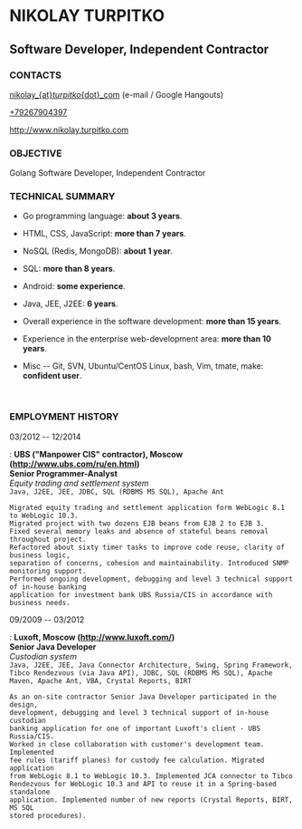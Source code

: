 # NIKOLAY TURPITKO

## Software Developer, Independent Contractor

### CONTACTS

[nikolay_{at}_turpitko_{dot}_com](mailto:nikolay_{at}_turpitko_{dot}_com) (e-mail / Google Hangouts)

[+79267904397](phone:+79267904397)

http://www.nikolay.turpitko.com

### OBJECTIVE

Golang Software Developer, Independent Contractor

### TECHNICAL SUMMARY

- Go programming language: __about 3 years__.

- HTML, CSS, JavaScript: __more than 7 years__.

- NoSQL (Redis, MongoDB): __about 1 year__.

- SQL: __more than 8 years__.

- Android: __some experience__.

- Java, JEE, J2EE: __6 years__.

- Overall experience in the software development: __more than 15 years__.

- Experience in the enterprise web-development area: __more than 10 years__.

- Misc -- Git, SVN, Ubuntu/CentOS Linux, bash, Vim, tmate, make: __confident user__.

 

### EMPLOYMENT HISTORY

03/2012 -- 12/2014

:   __UBS ("Manpower CIS" contractor), Moscow (http://www.ubs.com/ru/en.html)__  
    __Senior Programmer-Analyst__  
    _Equity trading and settlement system_  
    `Java, J2EE, JEE, JDBC, SQL (RDBMS MS SQL), Apache Ant`

    Migrated equity trading and settlement application form WebLogic 8.1 to WebLogic 10.3.
    Migrated project with two dozens EJB beans from EJB 2 to EJB 3.
    Fixed several memory leaks and absence of stateful beans removal throughout project.
    Refactored about sixty timer tasks to improve code reuse, clarity of business logic,
    separation of concerns, cohesion and maintainability. Introduced SNMP monitoring support.
    Performed ongoing development, debugging and level 3 technical support of in-house banking
    application for investment bank UBS Russia/CIS in accordance with business needs.

09/2009 -- 03/2012

:   __Luxoft, Moscow (http://www.luxoft.com/)__  
    __Senior Java Developer__  
    _Custodian system_  
    `Java, J2EE, JEE, Java Connector Architecture, Swing, Spring Framework,
     Tibco Rendezvous (via Java API), JDBC, SQL (RDBMS MS SQL), Apache Maven,
     Apache Ant, VBA, Crystal Reports, BIRT`

    As an on-site contractor Senior Java Developer participated in the design,
    development, debugging and level 3 technical support of in-house custodian
    banking application for one of important Luxoft's client - UBS Russia/CIS.
    Worked in close collaboration with customer's development team. Implemented
    fee rules (tariff planes) for custody fee calculation. Migrated application
    from WebLogic 8.1 to WebLogic 10.3. Implemented JCA connector to Tibco
    Rendezvous for WebLogic 10.3 and API to reuse it in a Spring-based standalone
    application. Implemented number of new reports (Crystal Reports, BIRT, MS SQL
    stored procedures).
